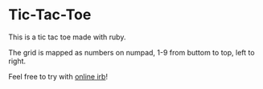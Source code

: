 # Tic-Tac-Toe
This is a tic tac toe made with ruby.

The grid is mapped as numbers on numpad,
1-9 from buttom to top, left to right.

Feel free to try with [online irb](https://repl.it/C8IY/0)!